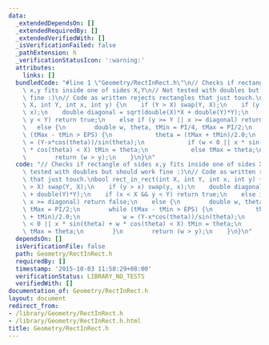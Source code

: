 ```yaml
---
data:
  _extendedDependsOn: []
  _extendedRequiredBy: []
  _extendedVerifiedWith: []
  _isVerificationFailed: false
  _pathExtension: h
  _verificationStatusIcon: ':warning:'
  attributes:
    links: []
  bundledCode: "#line 1 \"Geometry/RectInRect.h\"\n// Checks if rectangle of sides\
    \ x,y fits inside one of sides X,Y\n// Not tested with doubles but should work\
    \ fine :)\n// Code as written rejects rectangles that just touch.\nbool rect_in_rect(int\
    \ X, int Y, int x, int y) {\n    if (Y > X) swap(Y, X);\n    if (y > x) swap(y,\
    \ x);\n    double diagonal = sqrt(double(X)*X + double(Y)*Y);\n    if (x < X &&\
    \ y < Y) return true;\n    else if (y >= Y || x >= diagonal) return false;\n \
    \   else {\n        double w, theta, tMin = PI/4, tMax = PI/2;\n        while\
    \ (tMax - tMin > EPS) {\n            theta = (tMax + tMin)/2.0;\n            w\
    \ = (Y-x*cos(theta))/sin(theta);\n            if (w < 0 || x * sin(theta) + w\
    \ * cos(theta) < X) tMin = theta;\n            else tMax = theta;\n        }\n\
    \        return (w > y);\n    }\n}\n"
  code: "// Checks if rectangle of sides x,y fits inside one of sides X,Y\n// Not\
    \ tested with doubles but should work fine :)\n// Code as written rejects rectangles\
    \ that just touch.\nbool rect_in_rect(int X, int Y, int x, int y) {\n    if (Y\
    \ > X) swap(Y, X);\n    if (y > x) swap(y, x);\n    double diagonal = sqrt(double(X)*X\
    \ + double(Y)*Y);\n    if (x < X && y < Y) return true;\n    else if (y >= Y ||\
    \ x >= diagonal) return false;\n    else {\n        double w, theta, tMin = PI/4,\
    \ tMax = PI/2;\n        while (tMax - tMin > EPS) {\n            theta = (tMax\
    \ + tMin)/2.0;\n            w = (Y-x*cos(theta))/sin(theta);\n            if (w\
    \ < 0 || x * sin(theta) + w * cos(theta) < X) tMin = theta;\n            else\
    \ tMax = theta;\n        }\n        return (w > y);\n    }\n}\n"
  dependsOn: []
  isVerificationFile: false
  path: Geometry/RectInRect.h
  requiredBy: []
  timestamp: '2015-10-03 11:58:29+08:00'
  verificationStatus: LIBRARY_NO_TESTS
  verifiedWith: []
documentation_of: Geometry/RectInRect.h
layout: document
redirect_from:
- /library/Geometry/RectInRect.h
- /library/Geometry/RectInRect.h.html
title: Geometry/RectInRect.h
---
```

